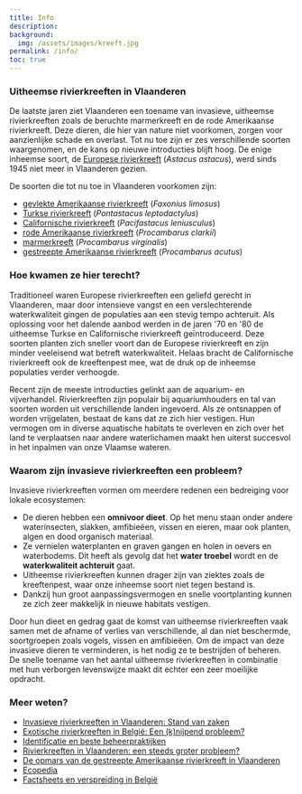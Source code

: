 ```yaml
---
title: Info
description:
background:
  img: /assets/images/kreeft.jpg
permalink: /info/
toc: true
---
```


### Uitheemse rivierkreeften in Vlaanderen

De laatste jaren ziet Vlaanderen een toename van invasieve, uitheemse rivierkreeften zoals de beruchte marmerkreeft en de rode Amerikaanse rivierkreeft. Deze dieren, die hier van nature niet voorkomen, zorgen voor aanzienlijke schade en overlast. Tot nu toe zijn er zes verschillende soorten waargenomen, en de kans op nieuwe introducties blijft hoog. De enige inheemse soort, de [Europese rivierkreeft](/soorten/astacus-astacus/) (_Astacus astacus_), werd sinds 1945 niet meer in Vlaanderen gezien.

De soorten die tot nu toe in Vlaanderen voorkomen zijn:

- [gevlekte Amerikaanse rivierkreeft](/soorten/faxonius-limosus/) (_Faxonius limosus_)
- [Turkse rivierkreeft](/soorten/pontastacus-leptodactylus/) (_Pontastacus leptodactylus_)
- [Californische rivierkreeft](/soorten/pacifastacus-leniusculus/) (_Pacifastacus leniusculus_)
- [rode Amerikaanse rivierkreeft](/soorten/procambarus-clarkii/) (_Procambarus clarkii_)
- [marmerkreeft](/soorten/procambarus-virginalis/) (_Procambarus virginalis_)
- [gestreepte Amerikaanse rivierkreeft](/soorten/procambarus-acutus/) (_Procambarus acutus_)  

### Hoe kwamen ze hier terecht?

Traditioneel waren Europese rivierkreeften een geliefd gerecht in Vlaanderen, maar door intensieve vangst en een verslechterende waterkwaliteit gingen de populaties aan een stevig tempo achteruit. Als oplossing voor het dalende aanbod werden in de jaren '70 en '80 de uitheemse Turkse en Californische rivierkreeft geïntroduceerd. Deze soorten planten zich sneller voort dan de Europese rivierkreeft en zijn minder veeleisend wat betreft waterkwaliteit. Helaas bracht de Californische rivierkreeft ook de kreeftenpest mee, wat de druk op de inheemse populaties verder verhoogde.  

Recent zijn de meeste introducties gelinkt aan de aquarium- en vijverhandel. Rivierkreeften zijn populair bij aquariumhouders en tal van soorten worden uit verschillende landen ingevoerd. Als ze ontsnappen of worden vrijgelaten, bestaat de kans dat ze zich hier vestigen. Hun vermogen om in diverse aquatische habitats te overleven en zich over het land te verplaatsen naar andere waterlichamen maakt hen uiterst succesvol in het inpalmen van onze Vlaamse wateren.  

### Waarom zijn invasieve rivierkreeften een probleem?

Invasieve rivierkreeften vormen om meerdere redenen een bedreiging voor lokale ecosystemen:
- De dieren hebben een **omnivoor dieet**. Op het menu staan onder andere waterinsecten, slakken, amfibieëen, vissen en eieren, maar ook planten, algen en dood organisch materiaal.
- Ze vernielen waterplanten en graven gangen en holen in oevers en waterbodems. Dit heeft als gevolg dat het **water troebel** wordt en de **waterkwaliteit achteruit** gaat.
- Uitheemse rivierkreeften kunnen drager zijn van ziektes zoals de kreeftenpest, waar onze inheemse soort niet tegen bestand is.
- Dankzij hun groot aanpassingsvermogen en snelle voortplanting kunnen ze zich zeer makkelijk in nieuwe habitats vestigen.  

Door hun dieet en gedrag gaat de komst van uitheemse rivierkreeften vaak samen met de afname of verlies van verschillende, al dan niet beschermde, soortgroepen zoals vogels, vissen en amfibieëen. Om de impact van deze invasieve dieren te verminderen, is het nodig ze te bestrijden of beheren. De snelle toename van het aantal uitheemse rivierkreeften in combinatie met hun verborgen levenswijze maakt dit echter een zeer moeilijke opdracht.

### Meer weten?

- [Invasieve rivierkreeften in Vlaanderen: Stand van zaken](https://www.vlaanderen.be/inbo/publicaties/invasieve-rivierkreeften-in-vlaanderen-stand-van-zaken-en-aanbevelingen-bij-vaststelling-van-nieuwe-soorten-en-populaties)
- [Exotische rivierkreeften in België: Een (k)nijpend probleem?](https://www.vlaanderen.be/inbo/publicaties/exotische-rivierkreeften-in-belgie)
- [Identificatie en beste beheerpraktijken](https://www.vmm.be/water/projecten/afbeeldingen-projecten-water/invasieve-uitheemse-rivierkreeftsoorten.pdf)
- [Rivierkreeften in Vlaanderen: een steeds groter probleem?](https://www.vlaanderen.be/inbo/publicaties/rivierkreeften-in-vlaanderen-een-steeds-groter-probleem)
- [De opmars van de gestreepte Amerikaanse rivierkreeft in Vlaanderen](https://www.vlaanderen.be/inbo/publicaties/de-opmars-van-de-gestreepte-amerikaanse-rivierkreeft-in-vlaanderen)
- [Ecopedia](https://www.ecopedia.be/dieren/uitheemse-rivierkreeften-diverse-soorten)
- [Factsheets en verspreiding in België](https://www.riparias.be/nl/355)
